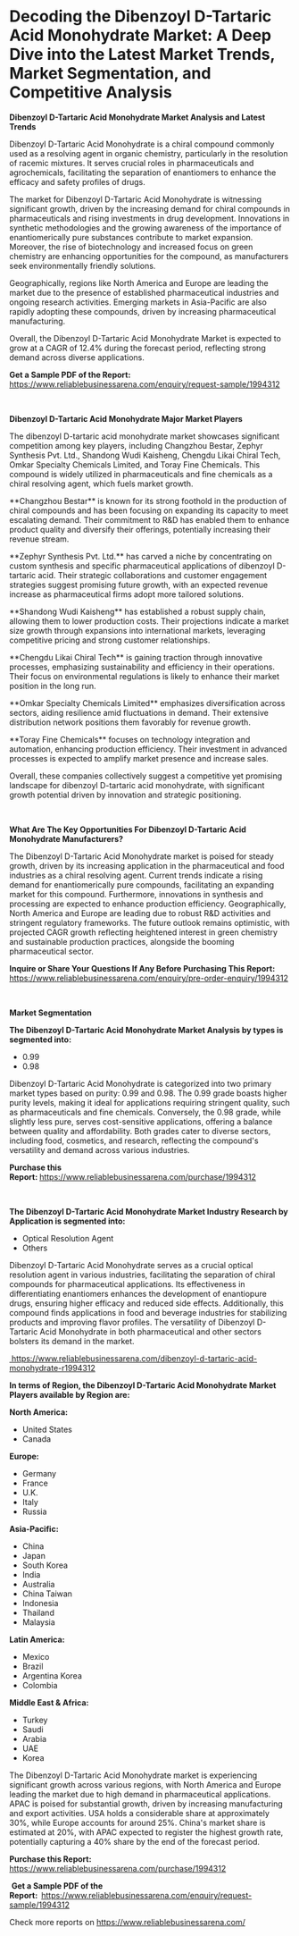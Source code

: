 <p><h1>Decoding the Dibenzoyl D-Tartaric Acid Monohydrate Market: A Deep Dive into the Latest Market Trends, Market Segmentation, and Competitive Analysis</h1></p><p><strong>Dibenzoyl D-Tartaric Acid Monohydrate Market Analysis and Latest Trends</strong></p>
<p><p>Dibenzoyl D-Tartaric Acid Monohydrate is a chiral compound commonly used as a resolving agent in organic chemistry, particularly in the resolution of racemic mixtures. It serves crucial roles in pharmaceuticals and agrochemicals, facilitating the separation of enantiomers to enhance the efficacy and safety profiles of drugs.</p><p>The market for Dibenzoyl D-Tartaric Acid Monohydrate is witnessing significant growth, driven by the increasing demand for chiral compounds in pharmaceuticals and rising investments in drug development. Innovations in synthetic methodologies and the growing awareness of the importance of enantiomerically pure substances contribute to market expansion. Moreover, the rise of biotechnology and increased focus on green chemistry are enhancing opportunities for the compound, as manufacturers seek environmentally friendly solutions.</p><p>Geographically, regions like North America and Europe are leading the market due to the presence of established pharmaceutical industries and ongoing research activities. Emerging markets in Asia-Pacific are also rapidly adopting these compounds, driven by increasing pharmaceutical manufacturing.</p><p>Overall, the Dibenzoyl D-Tartaric Acid Monohydrate Market is expected to grow at a CAGR of 12.4% during the forecast period, reflecting strong demand across diverse applications.</p></p>
<p><strong>Get a Sample PDF of the Report:&nbsp;</strong> <a href="https://www.reliablebusinessarena.com/enquiry/request-sample/1994312?utm_campaign=3013&utm_medium=2&utm_source=Github&utm_content=ia&utm_term=03042025&utm_id=dibenzoyl-d-tartaric-acid-monohydrate">https://www.reliablebusinessarena.com/enquiry/request-sample/1994312</a></p>
<p>&nbsp;</p>
<p><strong>Dibenzoyl D-Tartaric Acid Monohydrate Major Market Players</strong></p>
<p><p>The dibenzoyl D-tartaric acid monohydrate market showcases significant competition among key players, including Changzhou Bestar, Zephyr Synthesis Pvt. Ltd., Shandong Wudi Kaisheng, Chengdu Likai Chiral Tech, Omkar Specialty Chemicals Limited, and Toray Fine Chemicals. This compound is widely utilized in pharmaceuticals and fine chemicals as a chiral resolving agent, which fuels market growth.</p><p>**Changzhou Bestar** is known for its strong foothold in the production of chiral compounds and has been focusing on expanding its capacity to meet escalating demand. Their commitment to R&D has enabled them to enhance product quality and diversify their offerings, potentially increasing their revenue stream.</p><p>**Zephyr Synthesis Pvt. Ltd.** has carved a niche by concentrating on custom synthesis and specific pharmaceutical applications of dibenzoyl D-tartaric acid. Their strategic collaborations and customer engagement strategies suggest promising future growth, with an expected revenue increase as pharmaceutical firms adopt more tailored solutions.</p><p>**Shandong Wudi Kaisheng** has established a robust supply chain, allowing them to lower production costs. Their projections indicate a market size growth through expansions into international markets, leveraging competitive pricing and strong customer relationships.</p><p>**Chengdu Likai Chiral Tech** is gaining traction through innovative processes, emphasizing sustainability and efficiency in their operations. Their focus on environmental regulations is likely to enhance their market position in the long run.</p><p>**Omkar Specialty Chemicals Limited** emphasizes diversification across sectors, aiding resilience amid fluctuations in demand. Their extensive distribution network positions them favorably for revenue growth.</p><p>**Toray Fine Chemicals** focuses on technology integration and automation, enhancing production efficiency. Their investment in advanced processes is expected to amplify market presence and increase sales.</p><p>Overall, these companies collectively suggest a competitive yet promising landscape for dibenzoyl D-tartaric acid monohydrate, with significant growth potential driven by innovation and strategic positioning.</p></p>
<p>&nbsp;</p>
<p><strong>What Are The Key Opportunities For Dibenzoyl D-Tartaric Acid Monohydrate Manufacturers?</strong></p>
<p><p>The Dibenzoyl D-Tartaric Acid Monohydrate market is poised for steady growth, driven by its increasing application in the pharmaceutical and food industries as a chiral resolving agent. Current trends indicate a rising demand for enantiomerically pure compounds, facilitating an expanding market for this compound. Furthermore, innovations in synthesis and processing are expected to enhance production efficiency. Geographically, North America and Europe are leading due to robust R&D activities and stringent regulatory frameworks. The future outlook remains optimistic, with projected CAGR growth reflecting heightened interest in green chemistry and sustainable production practices, alongside the booming pharmaceutical sector.</p></p>
<p><strong>Inquire or Share Your Questions If Any Before Purchasing This Report:</strong> <a href="https://www.reliablebusinessarena.com/enquiry/pre-order-enquiry/1994312?utm_campaign=3013&utm_medium=2&utm_source=Github&utm_content=ia&utm_term=03042025&utm_id=dibenzoyl-d-tartaric-acid-monohydrate">https://www.reliablebusinessarena.com/enquiry/pre-order-enquiry/1994312</a></p>
<p>&nbsp;</p>
<p><strong>Market Segmentation</strong></p>
<p><strong>The Dibenzoyl D-Tartaric Acid Monohydrate Market Analysis by types is segmented into:</strong></p>
<p><ul><li>0.99</li><li>0.98</li></ul></p>
<p><p>Dibenzoyl D-Tartaric Acid Monohydrate is categorized into two primary market types based on purity: 0.99 and 0.98. The 0.99 grade boasts higher purity levels, making it ideal for applications requiring stringent quality, such as pharmaceuticals and fine chemicals. Conversely, the 0.98 grade, while slightly less pure, serves cost-sensitive applications, offering a balance between quality and affordability. Both grades cater to diverse sectors, including food, cosmetics, and research, reflecting the compound's versatility and demand across various industries.</p></p>
<p><strong>Purchase this Report:&nbsp;</strong><a href="https://www.reliablebusinessarena.com/purchase/1994312?utm_campaign=3013&utm_medium=2&utm_source=Github&utm_content=ia&utm_term=03042025&utm_id=dibenzoyl-d-tartaric-acid-monohydrate">https://www.reliablebusinessarena.com/purchase/1994312</a></p>
<p>&nbsp;</p>
<p><strong>The Dibenzoyl D-Tartaric Acid Monohydrate Market Industry Research by Application is segmented into:</strong></p>
<p><ul><li>Optical Resolution Agent</li><li>Others</li></ul></p>
<p><p>Dibenzoyl D-Tartaric Acid Monohydrate serves as a crucial optical resolution agent in various industries, facilitating the separation of chiral compounds for pharmaceutical applications. Its effectiveness in differentiating enantiomers enhances the development of enantiopure drugs, ensuring higher efficacy and reduced side effects. Additionally, this compound finds applications in food and beverage industries for stabilizing products and improving flavor profiles. The versatility of Dibenzoyl D-Tartaric Acid Monohydrate in both pharmaceutical and other sectors bolsters its demand in the market.</p></p>
<p><a href="https://www.reliablebusinessarena.com/dibenzoyl-d-tartaric-acid-monohydrate-r1994312?utm_campaign=3013&utm_medium=2&utm_source=Github&utm_content=ia&utm_term=03042025&utm_id=dibenzoyl-d-tartaric-acid-monohydrate">&nbsp;https://www.reliablebusinessarena.com/dibenzoyl-d-tartaric-acid-monohydrate-r1994312</a></p>
<p><strong>In terms of Region, the Dibenzoyl D-Tartaric Acid Monohydrate Market Players available by Region are:</strong></p>
<p>
    <p> <strong> North America: </strong>
        <ul>
            <li>United States</li>
            <li>Canada</li>
        </ul>
        </p> 
    <p> <strong> Europe: </strong>
        <ul>
            <li>Germany</li>
            <li>France</li>
            <li>U.K.</li>
            <li>Italy</li>
            <li>Russia</li>
        </ul>
        </p> 
    <p> <strong> Asia-Pacific: </strong>
        <ul>
            <li>China</li>
            <li>Japan</li>
            <li>South Korea</li>
            <li>India</li>
            <li>Australia</li>
            <li>China Taiwan</li>
            <li>Indonesia</li>
            <li>Thailand</li>
            <li>Malaysia</li>
        </ul>
        </p> 
    <p> <strong> Latin America: </strong>
        <ul>
            <li>Mexico</li>
            <li>Brazil</li>
            <li>Argentina Korea</li>
            <li>Colombia</li>
        </ul>
        </p> 
    <p> <strong> Middle East & Africa: </strong>
        <ul>
            <li>Turkey</li>
            <li>Saudi</li>
            <li>Arabia</li>
            <li>UAE</li>
            <li>Korea</li>
        </ul>
    </p>
    </p>
<p><p>The Dibenzoyl D-Tartaric Acid Monohydrate market is experiencing significant growth across various regions, with North America and Europe leading the market due to high demand in pharmaceutical applications. APAC is poised for substantial growth, driven by increasing manufacturing and export activities. USA holds a considerable share at approximately 30%, while Europe accounts for around 25%. China's market share is estimated at 20%, with APAC expected to register the highest growth rate, potentially capturing a 40% share by the end of the forecast period.</p></p>
<p><strong>Purchase this Report: </strong><a href="https://www.reliablebusinessarena.com/purchase/1994312?utm_campaign=3013&utm_medium=2&utm_source=Github&utm_content=ia&utm_term=03042025&utm_id=dibenzoyl-d-tartaric-acid-monohydrate">https://www.reliablebusinessarena.com/purchase/1994312</a></p>
<p>&nbsp;<strong>Get a Sample PDF of the Report:&nbsp;&nbsp;</strong><a href="https://www.reliablebusinessarena.com/enquiry/request-sample/1994312?utm_campaign=3013&utm_medium=2&utm_source=Github&utm_content=ia&utm_term=03042025&utm_id=dibenzoyl-d-tartaric-acid-monohydrate">https://www.reliablebusinessarena.com/enquiry/request-sample/1994312</a></p>
<p><strong></strong></p>
<p>Check more reports on <a href="https://www.reliablebusinessarena.com/?utm_campaign=3013&utm_medium=2&utm_source=Github&utm_content=ia&utm_term=03042025&utm_id=dibenzoyl-d-tartaric-acid-monohydrate">https://www.reliablebusinessarena.com/</a></p>